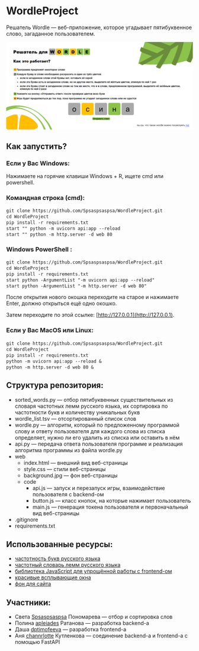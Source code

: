 # WordleProject

Решатель Wordle — веб-приложение, которое угадывает пятибуквенное слово, загаданное пользователем.

![image](img/screen.png)

## Как запустить?

### Если у Вас Windows:

Нажимаете на горячие клавиши Windows + R, ищете cmd или powershell.

### Командная строка (cmd):

```shell
git clone https://github.com/Spsaspsaspsa/WordleProject.git
cd WordleProject
pip install -r requirements.txt
start "" python -m uvicorn api:app --reload 
start "" python -m http.server -d web 80 
```

### Windows PowerShell :

```shell
git clone https://github.com/Spsaspsaspsa/WordleProject.git
cd WordleProject
pip install -r requirements.txt
start python -ArgumentList "-m uvicorn api:app --reload"
start python -ArgumentList "-m http.server -d web 80"
```

После открытия нового окошка переходите на старое и нажимаете Enter, должно открыться ещё одно окошко.

Затем переходите по этой ссылке: [http://127.0.0.1](http://127.0.0.1).

### Если у Вас MacOS или Linux:

```shell
git clone https://github.com/Spsaspsaspsa/WordleProject.git
cd WordleProject
pip install -r requirements.txt
python -m uvicorn api:app --reload &
python -m http.server -d web 80 &
```

## Структура репозитория:

- sorted_words.py — отбор пятибуквенных существительных из словаря частотных лемм русского языка, их сортировка по частотности букв и количеству уникальных букв
- wordle_list.tsv — отсортированный список слов
- wordle.py — алгоритм, который по предложенному программой слову и ответу пользователя для каждого слова из списка определяет, нужно ли его удалить из списка или оставить в нём
- api.py — передача ответа пользователя программе и реализация алгоритма программы из файла wordle.py
- web
  - index.html — внешний вид веб-страницы
  - style.css — стили веб-страницы
  - background.jpg — фон веб-страницы
  - code
    - api.js — запуск и перезапуск игры, взаимодействие пользователя с backend-ом
    - button.js — класс кнопок, на которые нажимает пользователь
    - main.js — генерация токена пользователя и первоначальный вид веб-страницы
- .gitignore
- requirements.txt


## Использованные ресурсы:
- [частотность букв русского языка](http://dict.ruslang.ru/freq.php?act=show&dic=freq_letters&title=%D7%E0%F1%F2%EE%F2%ED%EE%F1%F2%FC%20%E1%F3%EA%E2%20%F0%F3%F1%F1%EA%EE%E3%EE%20%E0%EB%F4%E0%E2%E8%F2%E0)
- [частотный словарь лемм русского языка](http://dict.ruslang.ru/freq.php?act=show&dic=freq_freq&title=%D7%E0%F1%F2%EE%F2%ED%FB%E9%20%F1%EF%E8%F1%EE%EA%20%EB%E5%EC%EC)
- [библиотека JavaScript для упрощённой работы с frontend-ом](https://p5js.org/)
- [красивые всплывающие окна](https://sweetalert2.github.io/)
- [фон для сайта](https://ru.freepik.com/free-vector/tangerine-fruit-blue-background-design-resource_34371798.htm#fromView=image_search_similar&page=1&position=30&uuid=53836c59-0807-4d97-963b-a44b9ae6b815)

## Участники:

- Света [Spsaspsaspsa](https://github.com/Spsaspsaspsa) Пономарева — отбор и сортировка слов
- Полина [apleiades](https://github.com/apleiades) Ратанова — разработка backend-а
- Даша [dptimofeeva](https://github.com/dptimofeeva)  — разработка frontend-а
- Аня [channrlotte](https://github.com/channrlotte) Кутленкова — соединение backend-а и frontend-а с помощью FastAPI
